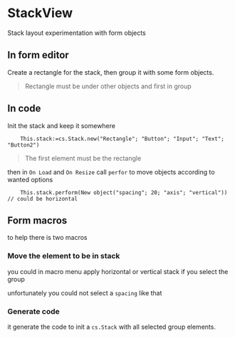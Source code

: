 # StackView

 Stack layout experimentation with form objects

## In form editor

Create a rectangle for the stack, then group it with some form objects.

> Rectangle must be under other objects and first in group

## In code

Init the stack and keep it somewhere

```4d
	This.stack:=cs.Stack.new("Rectangle"; "Button"; "Input"; "Text"; "Button2")
```
> The first element must be the rectangle

then in `On Load` and `On Resize` call `perfor` to move objects according to wanted options

```4d
	This.stack.perform(New object("spacing"; 20; "axis"; "vertical")) // could be horizontal
 ```

## Form macros

to help there is two macros

### Move the element to be in stack

you could in macro menu apply horizontal or vertical stack if you select the group

unfortunately you could not select a `spacing` like that

### Generate code

it generate the code to init a `cs.Stack` with all selected group elements.
